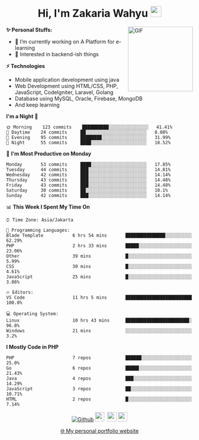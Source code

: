 <h1 align="center">Hi, I'm Zakaria Wahyu <img src="https://github.com/TheDudeThatCode/TheDudeThatCode/blob/master/Assets/Hi.gif" width="29px"></h1>

<img align="right" alt="GIF" height="175px" src="https://www.nayakapratama.co.id/wp-content/uploads/2019/07/Website-Maintenance.gif" />

**✨ Personal Stuffs:**
- 🔭 I’m currently working on A Platform for e-learning 
- 🌱 Interested in backend-ish things

**⚡ Technologies**
- Mobile application development using java
- Web Development using HTML/CSS, PHP, JavaScript, CodeIgniter, Laravel, Golang
- Database using MySQL, Oracle, Firebase, MongoDB
- And keep learning

<!--START_SECTION:waka-->
**I'm a Night 🦉** 

```text
🌞 Morning    123 commits    ██████████░░░░░░░░░░░░░░░   41.41% 
🌆 Daytime    24 commits     ██░░░░░░░░░░░░░░░░░░░░░░░   8.08% 
🌃 Evening    95 commits     ████████░░░░░░░░░░░░░░░░░   31.99% 
🌙 Night      55 commits     ████░░░░░░░░░░░░░░░░░░░░░   18.52%

```
📅 **I'm Most Productive on Monday** 

```text
Monday       53 commits     ████░░░░░░░░░░░░░░░░░░░░░   17.85% 
Tuesday      44 commits     ███░░░░░░░░░░░░░░░░░░░░░░   14.81% 
Wednesday    42 commits     ███░░░░░░░░░░░░░░░░░░░░░░   14.14% 
Thursday     43 commits     ███░░░░░░░░░░░░░░░░░░░░░░   14.48% 
Friday       43 commits     ███░░░░░░░░░░░░░░░░░░░░░░   14.48% 
Saturday     30 commits     ██░░░░░░░░░░░░░░░░░░░░░░░   10.1% 
Sunday       42 commits     ███░░░░░░░░░░░░░░░░░░░░░░   14.14%

```


📊 **This Week I Spent My Time On** 

```text
⌚︎ Time Zone: Asia/Jakarta

💬 Programming Languages: 
Blade Template           6 hrs 54 mins       ███████████████░░░░░░░░░░   62.29% 
PHP                      2 hrs 33 mins       █████░░░░░░░░░░░░░░░░░░░░   23.06% 
Other                    39 mins             █░░░░░░░░░░░░░░░░░░░░░░░░   5.99% 
CSS                      30 mins             █░░░░░░░░░░░░░░░░░░░░░░░░   4.61% 
JavaScript               25 mins             █░░░░░░░░░░░░░░░░░░░░░░░░   3.86%

🔥 Editors: 
VS Code                  11 hrs 5 mins       █████████████████████████   100.0%

💻 Operating System: 
Linux                    10 hrs 43 mins      ████████████████████████░   96.8% 
Windows                  21 mins             ░░░░░░░░░░░░░░░░░░░░░░░░░   3.2%

```

**I Mostly Code in PHP** 

```text
PHP                      7 repos             ██████░░░░░░░░░░░░░░░░░░░   25.0% 
Go                       6 repos             █████░░░░░░░░░░░░░░░░░░░░   21.43% 
Java                     4 repos             ███░░░░░░░░░░░░░░░░░░░░░░   14.29% 
JavaScript               3 repos             ██░░░░░░░░░░░░░░░░░░░░░░░   10.71% 
HTML                     2 repos             █░░░░░░░░░░░░░░░░░░░░░░░░   7.14%

```



<!--END_SECTION:waka-->

<p align="center">
<a href="https://github.com/zakariawahyu" target="_blank"><img alt="Github" src="https://img.shields.io/badge/GitHub-%2312100E.svg?&style=for-the-badge&logo=Github&logoColor=white" /></a>
<a href="https://www.twitter.com/_zakariawahyu"><img src="https://img.shields.io/badge/twitter-%231DA1F2.svg?&style=for-the-badge&logo=twitter&logoColor=white" height=25></a> 
<a href="https://www.linkedin.com/in/zakariawahyu"><img src="https://img.shields.io/badge/linkedin-%230077B5.svg?&style=for-the-badge&logo=linkedin&logoColor=white" height=25></a> 
<a href="https://www.instagram.com/_zakariawahyu"><img src="https://img.shields.io/badge/instagram-%23E4405F.svg?&style=for-the-badge&logo=instagram&logoColor=white" height=25></a></p>
<p align="center"><a href="https://www.zakariawahyu.com">🌐 My personal portfolio website</a></p>
